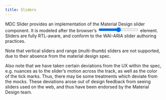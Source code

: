 ```yaml
---
title: Sliders
---
```


MDC Slider provides an implementation of the Material Design slider component. It is modeled after the browser’s <input type="range"> element. Sliders are fully RTL-aware, and conform to the WAI-ARIA slider authoring practices.

Note that vertical sliders and range (multi-thumb) sliders are not supported, due to their absence from the material design spec.

Also note that we have taken certain deviations from the UX within the spec, e.g. nuances as to the slider’s motion across the track, as well as the color of the tick marks. Thus, there may be some treatments which deviate from the mocks. These deviations arose out of design feedback from seeing sliders used on the web, and thus have been endorsed by the Material Design team.
